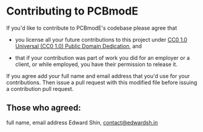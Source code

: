 # Contributing to PCBmodE

If you'd like to contribute to PCBmodE's codebase please agree that

* you license all your future contributions to this project under [CC0 1.0 Universal (CC0 1.0) Public Domain Dedication](https://creativecommons.org/publicdomain/zero/1.0), and

* that if your contribution was part of work you did for an employer or a client, or while employed, you have their permission to release it.

If you agree add your full name and email address that you'd use for your contributions. Then issue a pull request with this modified file before issuing a contribution pull request.

## Those who agreed:
full name, email address
Edward Shin, contact@edwardsh.in

